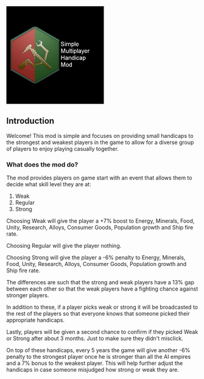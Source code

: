 <img src="thumbnail.png" width="256" />

## Introduction
Welcome! This mod is simple and focuses on providing small handicaps to the strongest and weakest players in the game to allow for a diverse group of players to enjoy playing casually together.

### What does the mod do?
The mod provides players on game start with an event that allows them to decide what skill level they are at:

1. Weak
2. Regular
3. Strong

Choosing Weak will give the player a +7% boost to Energy, Minerals, Food, Unity, Research, Alloys, Consumer Goods, Population growth and Ship fire rate.

Choosing Regular will give the player nothing.

Choosing Strong will give the player a -6% penalty to Energy, Minerals, Food, Unity, Research, Alloys, Consumer Goods, Population growth and Ship fire rate.

The differences are such that the strong and weak players have a 13% gap between each other so that the weak players have a fighting chance against stronger players.

In addition to these, if a player picks weak or strong it will be broadcasted to the rest of the players so that everyone knows that someone picked their appropriate handicaps.

Lastly, players will be given a second chance to confirm if they picked Weak or Strong after about 3 months. Just to make sure they didn't misclick.

On top of these handicaps, every 5 years the game will give another -6% penalty to the strongest player once he is stronger than all the AI empires and a 7% bonus to the weakest player. This will help further adjust the handicaps in case someone misjudged how strong or weak they are.